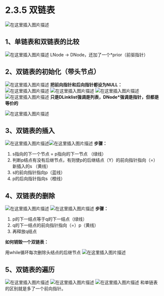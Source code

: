 # 2.3.5 双链表
![在这里插入图片描述](https://img-blog.csdnimg.cn/011170307d4541a59df6148ad928a28e.png)
## 1、单链表和双链表的比较
![在这里插入图片描述](https://img-blog.csdnimg.cn/2f4c142ee67e42cdb084735d7d9f112f.png)
LNode -> DNode，还加了一个*prior（前驱指针）
## 2、双链表的初始化（带头节点）
![在这里插入图片描述](https://img-blog.csdnimg.cn/008c7d18e7414a20a0cd2e505081f47e.png)
**把前向指针和后向指针都设为NULL：**
![在这里插入图片描述](https://img-blog.csdnimg.cn/71e626d2963e45aabb11cc2bc9593304.png)
![在这里插入图片描述](https://img-blog.csdnimg.cn/81d7f4ec4975468794e1be88afb9d3dd.png)
![在这里插入图片描述](https://img-blog.csdnimg.cn/28b81e2dc0314ceabbc65914d6722016.png)![在这里插入图片描述](https://img-blog.csdnimg.cn/0f4fb5ff3a524839ba4938e05765a5c8.png)
**只是DLinklist强调是列表，DNode*强调是指针，但都是等价的**

![在这里插入图片描述](https://img-blog.csdnimg.cn/37c1fe65b2ea471d9bc7e5a8d19a4a22.png)
## 3、双链表的插入
![在这里插入图片描述](https://img-blog.csdnimg.cn/4af9251aada14a50bc2524d4ca180a77.png)![在这里插入图片描述](https://img-blog.csdnimg.cn/da191f58f7654adb85c6b99972cd535b.png)
 **步骤：**
1. s指向的下一个节点 = p指向的下一节点 （绿线）
 2. 判断p结点有没有后继节点，有则使p的后继结点（Y）的前向指针指向（=）新插入的s （黄线）
 3. s的前向指针指向p（蓝线）
 4. p的后向指针指向s（橙线）

## 4、双链表的删除
![在这里插入图片描述](https://img-blog.csdnimg.cn/e3459990daa54d85944a6fa60ee1326f.png)
![在这里插入图片描述](https://img-blog.csdnimg.cn/9c95670ad0cf44c38ee9864fb2aaccd0.png)
**步骤：**
 
  1. p的下一结点等于q的下一结点（绿线）
  2. q的下一结点的前向指针指向（=）p（黄线）
  3. 再释放q结点

**如何销毁一个双链表：**

用while循环每次删除头结点的后继节点
![在这里插入图片描述](https://img-blog.csdnimg.cn/ad4a40863b744c6cbc2b7a6710076426.png)
## 5、双链表的遍历
 ![在这里插入图片描述](https://img-blog.csdnimg.cn/19d41c0b9d754b058959074812e967a6.png )
 ![在这里插入图片描述](https://img-blog.csdnimg.cn/2433d2b247f94e359e792d9531ac2cff.png)
 ![在这里插入图片描述](https://img-blog.csdnimg.cn/3463862f87804629879bd642d5b9571a.png)
 和单链表的区别就是多了一个前向指针。
